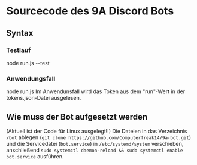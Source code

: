 # Sourcecode des 9A Discord Bots
## Syntax
### Testlauf
node run.js --test <token>
### Anwendungsfall
node run.js
Im Anwendunsfall wird das Token aus dem "run"-Wert in der tokens.json-Datei ausgelesen.

## Wie muss der Bot aufgesetzt werden
(Aktuell ist der Code für Linux ausgelegt!!)
Die Dateien in das Verzeichnis ``/bot`` ablegen (``git clone https://github.com/Computerfreak14/9a-bot.git``) und die Servicedatei (``bot.service``) in ``/etc/systemd/system`` verschieben, anschließend ``sudo systemctl daemon-reload && sudo systemctl enable bot.service`` ausführen.